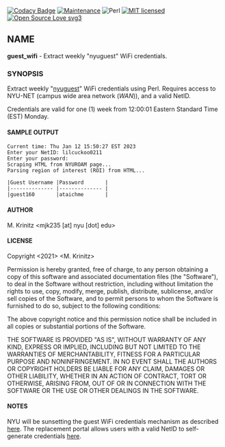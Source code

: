 [![Codacy Badge](https://app.codacy.com/project/badge/Grade/73f9db3b3cde41b49bd9ac576c1ed66d)](https://www.codacy.com/gh/marshki/guest_wifi/dashboard?utm_source=github.com&amp;utm_medium=referral&amp;utm_content=marshki/guest_wifi&amp;utm_campaign=Badge_Grade)
[![Maintenance](https://img.shields.io/badge/Maintained%3F-yes-green.svg)](https://GitHub.com/Naereen/StrapDown.js/graphs/commit-activity)
![Perl](https://img.shields.io/badge/perl-%2339457E.svg?style=for-the-badge&logo=perl&logoColor=white)
[![MIT licensed](https://img.shields.io/badge/license-MIT-blue.svg)](https://raw.githubusercontent.com/hyperium/hyper/master/LICENSE)
[![Open Source Love svg3](https://badges.frapsoft.com/os/v3/open-source.svg?v=103)](https://github.com/ellerbrock/open-source-badges/)

## NAME

**guest_wifi** - Extract weekly "nyuguest" WiFi credentials.

### SYNOPSIS

Extract weekly "[nyuguest](https://nyu.service-now.com/sp?sys_kb_id=2a8496910f5a8a044d20348ce1050e13&id=kb_article_view&sysparm_rank=12&sysparm_tsqueryId=0bd7a2721b537810839598651a4bcbda)" WiFi credentials using Perl. Requires access to NYU-NET (campus wide area network (*WAN*)), and a valid NetID.

Credentials are valid for one (1) week from 12:00:01 Eastern Standard Time (EST) Monday.

#### SAMPLE OUTPUT

    Current time: Thu Jan 12 15:50:27 EST 2023
    Enter your NetID: lilcuckoo0211 
    Enter your password: 
    Scraping HTML from NYUROAM page... 
    Parsing region of interest (ROI) from HTML... 

    |Guest Username |Password       | 
    |-------------- |-------------- |
    |guest160       |ataichme       |

#### AUTHOR

M. Krinitz <mjk235 [at] nyu [dot] edu>

#### LICENSE

Copyright <2021> <M. Krinitz>

Permission is hereby granted, free of charge, to any person obtaining a copy of this software and associated documentation files (the "Software"), to deal in the Software without restriction, including without limitation the rights to use, copy, modify, merge, publish, distribute, sublicense, and/or sell copies of the Software, and to permit persons to whom the Software is furnished to do so, subject to the following conditions:

The above copyright notice and this permission notice shall be included in all copies or substantial portions of the Software.

THE SOFTWARE IS PROVIDED "AS IS", WITHOUT WARRANTY OF ANY KIND, EXPRESS OR IMPLIED, INCLUDING BUT NOT LIMITED TO THE WARRANTIES OF MERCHANTABILITY, FITNESS FOR A PARTICULAR PURPOSE AND NONINFRINGEMENT. IN NO EVENT SHALL THE AUTHORS OR COPYRIGHT HOLDERS BE LIABLE FOR ANY CLAIM, DAMAGES OR OTHER LIABILITY, WHETHER IN AN ACTION OF CONTRACT, TORT OR OTHERWISE, ARISING FROM, OUT OF OR IN CONNECTION WITH THE SOFTWARE OR THE USE OR OTHER DEALINGS IN THE SOFTWARE.

#### NOTES

NYU will be sunsetting the guest WiFi credentials mechanism as described [here](https://www.nyu.edu/life/information-technology/about-nyu-it/nyu-it-news/the-download/the-download-features/nyuguest-wifi-portal.html). The replacement portal allows users with a valid NetID to self-generate credentials [here](https://guestwifi.nyu.edu/).
